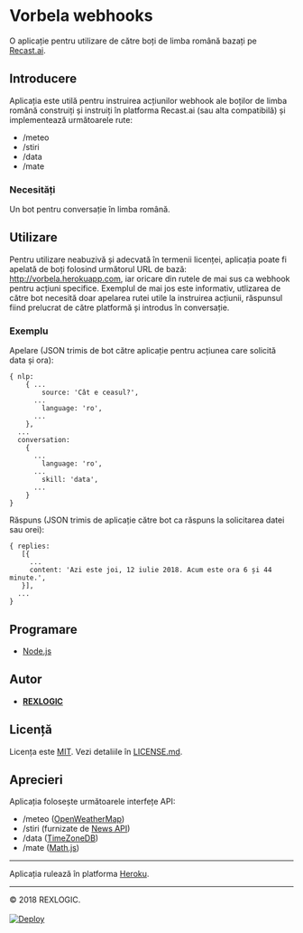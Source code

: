# Vorbela webhooks

O aplicație pentru utilizare de către boți de limba română bazați pe [Recast.ai](https://recast.ai/).

## Introducere

Aplicația este utilă pentru instruirea acțiunilor webhook ale boților de limba română construiți și instruiți în platforma Recast.ai (sau alta compatibilă) și implementează următoarele rute:

- /meteo
- /stiri
- /data
- /mate

### Necesități

Un bot pentru conversație în limba română.

## Utilizare

Pentru utilizare neabuzivă și adecvată în termenii licenței, aplicația poate fi apelată de boți folosind următorul URL de bază:  http://vorbela.herokuapp.com, iar oricare din rutele de mai sus ca webhook pentru acțiuni specifice. Exemplul de mai jos este informativ, utlizarea de către bot necesită doar apelarea rutei utile la instruirea acțiunii, răspunsul fiind prelucrat de către platformă și introdus în conversație.

### Exemplu

Apelare (JSON trimis de bot către aplicație pentru acțiunea care solicită data și ora):

```
{ nlp:
	{ ...
		source: 'Cât e ceasul?',
   	  ...
		language: 'ro',
	  ...
	},
  ...
  conversation: 
	{
  	  ...
		language: 'ro',
 	  ...
		skill: 'data',
	  ...
 	}
}
```

Răspuns (JSON trimis de aplicație către bot ca răspuns la solicitarea datei sau orei):

```
{ replies:
   [{
     ...
     content: 'Azi este joi, 12 iulie 2018. Acum este ora 6 și 44 minute.',
   }], 
  ...
}
```

## Programare

* [Node.js](https://nodejs.org/en/)

## Autor

* **[REXLOGIC](https://github.com/rexlogic/)**

## Licență

Licența este <a href="https://opensource.org/licenses/MIT">MIT</a>. Vezi detaliile în [LICENSE.md](https://github.com/rexlogic/vorbela/blob/master/LICENSE).

## Aprecieri

Aplicația folosește următoarele interfețe API:

- /meteo (<a href="https://openweathermap.org/">OpenWeatherMap</a>)
- /stiri (furnizate de <a href="https://newsapi.org">News API</a>)
- /data (<a href="https://timezonedb.com/">TimeZoneDB</a>)
- /mate (<a href="http://mathjs.org/">Math.js</a>)
<hr />
Aplicația rulează în platforma <a href="https://www.heroku.com/">Heroku</a>.
<hr />
© 2018 REXLOGIC. 
<br /><br />


<a href="https://heroku.com/deploy?template=https://github.com/rexlogic/vremea">
  <img src="https://www.herokucdn.com/deploy/button.svg" alt="Deploy">
</a>



